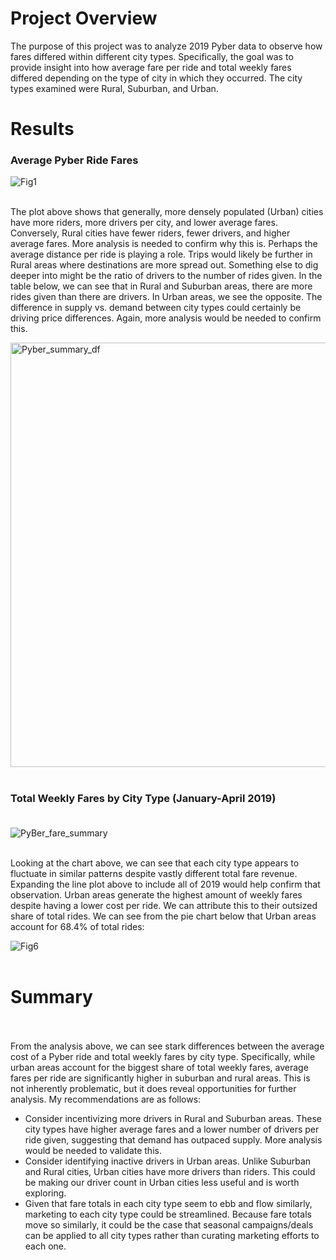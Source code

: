 # Project Overview

The purpose of this project was to analyze 2019 Pyber data to observe how fares differed within different city types. Specifically, the goal was to provide insight into how average fare per ride and total weekly fares differed depending on the type of city in which they occurred. The city types examined were Rural, Suburban, and Urban.

# Results <br/>
### Average Pyber Ride Fares
![Fig1](https://user-images.githubusercontent.com/90878911/139337214-2a31a8d7-e8db-4090-9690-90c0e66925e8.jpeg) <br/><br/>


The plot above shows that generally, more densely populated (Urban) cities have more riders, more drivers per city, and lower average fares. Conversely, Rural cities have fewer riders, fewer drivers, and higher average fares. More analysis is needed to confirm why this is. Perhaps the average distance per ride is playing a role. Trips would likely be further in Rural areas where destinations are more spread out. Something else to dig deeper into might be the ratio of drivers to the number of rides given. In the table below, we can see that in Rural and Suburban areas, there are more rides given than there are drivers. In Urban areas, we see the opposite. The difference in supply vs. demand between city types could certainly be driving price differences. Again, more analysis would be needed to confirm this.

<img width="679" alt="Pyber_summary_df" src="https://user-images.githubusercontent.com/90878911/139339379-5d6e5e88-ffa3-4246-9683-76507e9234e0.png"><br/><br/>


### Total Weekly Fares by City Type (January-April 2019) <br/><br/>

![PyBer_fare_summary](https://user-images.githubusercontent.com/90878911/139340772-a8f1c2a2-ff1b-48be-861d-e10a52549b51.png)<br/><br/>

Looking at the chart above, we can see that each city type appears to fluctuate in similar patterns despite vastly different total fare revenue. Expanding the line plot above to include all of 2019 would help confirm that observation. Urban areas generate the highest amount of weekly fares despite having a lower cost per ride. We can attribute this to their outsized share of total rides. We can see from the pie chart below that Urban areas account for 68.4% of total rides: 

![Fig6](https://user-images.githubusercontent.com/90878911/139342330-14abf490-fde8-4501-8244-72a6adbd59c1.png)<br/><br/>

# Summary <br/><br/>

From the analysis above, we can see stark differences between the average cost of a Pyber ride and total weekly fares by city type. Specifically, while urban areas account for the biggest share of total weekly fares, average fares per ride are significantly higher in suburban and rural areas. This is not inherently problematic, but it does reveal opportunities for further analysis. My recommendations are as follows:
- Consider incentivizing more drivers in Rural and Suburban areas. These city types have higher average fares and a lower number of drivers per ride given, suggesting that demand has outpaced supply. More analysis would be needed to validate this.
- Consider identifying inactive drivers in Urban areas. Unlike Suburban and Rural cities, Urban cities have more drivers than riders. This could be making our driver count in Urban cities less useful and is worth exploring.
- Given that fare totals in each city type seem to ebb and flow similarly, marketing to each city type could be streamlined. Because fare totals move so similarly, it could be the case that seasonal campaigns/deals can be applied to all city types rather than curating marketing efforts to each one.



